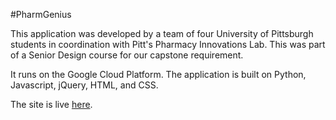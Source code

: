 #PharmGenius

This application was developed by a team of four University of Pittsburgh students in coordination with Pitt's Pharmacy Innovations Lab. This was part of a Senior Design course for our capstone requirement.</br>

It runs on the Google Cloud Platform. The application is built on Python, Javascript, jQuery, HTML, and CSS.</br>

The site is live <a href = "http://aecs1980qg.appspot.com/">here</a>.
